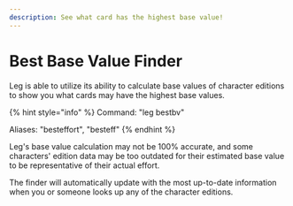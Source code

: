 ```yaml
---
description: See what card has the highest base value!
---
```


# Best Base Value Finder

Leg is able to utilize its ability to calculate base values of character editions to show you what cards may have the highest base values.

{% hint style="info" %}
Command: "leg bestbv"

Aliases: "besteffort", "besteff"
{% endhint %}

Leg's base value calculation may not be 100% accurate, and some characters' edition data may be too outdated for their estimated base value to be representative of their actual effort.

The finder will automatically update with the most up-to-date information when you or someone looks up any of the character editions.
